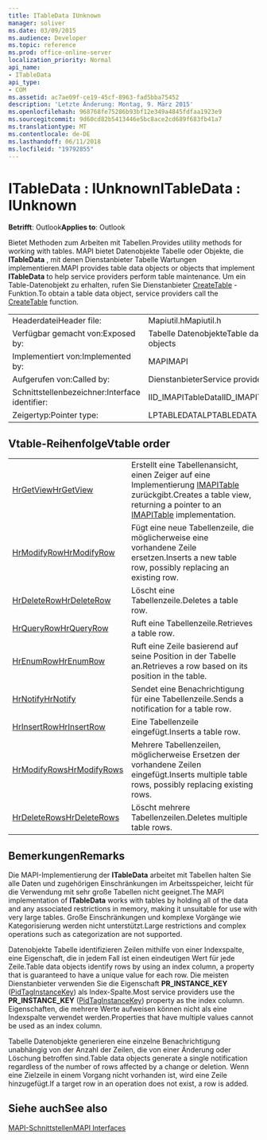 ```yaml
---
title: ITableData IUnknown
manager: soliver
ms.date: 03/09/2015
ms.audience: Developer
ms.topic: reference
ms.prod: office-online-server
localization_priority: Normal
api_name:
- ITableData
api_type:
- COM
ms.assetid: ac7ae09f-ce19-45cf-8963-fad5bba75452
description: 'Letzte Änderung: Montag, 9. März 2015'
ms.openlocfilehash: 968768fe75286b93bf12e349a4845fdfaa1923e9
ms.sourcegitcommit: 9d60cd82b5413446e5bc8ace2cd689f683fb41a7
ms.translationtype: MT
ms.contentlocale: de-DE
ms.lasthandoff: 06/11/2018
ms.locfileid: "19792855"
---
```

# <a name="itabledata--iunknown"></a><span data-ttu-id="66f29-103">ITableData : IUnknown</span><span class="sxs-lookup"><span data-stu-id="66f29-103">ITableData : IUnknown</span></span>

  
  
<span data-ttu-id="66f29-104">**Betrifft**: Outlook</span><span class="sxs-lookup"><span data-stu-id="66f29-104">**Applies to**: Outlook</span></span> 
  
<span data-ttu-id="66f29-105">Bietet Methoden zum Arbeiten mit Tabellen.</span><span class="sxs-lookup"><span data-stu-id="66f29-105">Provides utility methods for working with tables.</span></span> <span data-ttu-id="66f29-106">MAPI bietet Datenobjekte Tabelle oder Objekte, die **ITableData** , mit denen Dienstanbieter Tabelle Wartungen implementieren.</span><span class="sxs-lookup"><span data-stu-id="66f29-106">MAPI provides table data objects or objects that implement **ITableData** to help service providers perform table maintenance.</span></span> <span data-ttu-id="66f29-107">Um ein Table-Datenobjekt zu erhalten, rufen Sie Dienstanbieter [CreateTable](createtable.md) -Funktion.</span><span class="sxs-lookup"><span data-stu-id="66f29-107">To obtain a table data object, service providers call the [CreateTable](createtable.md) function.</span></span> 
  
|||
|:-----|:-----|
|<span data-ttu-id="66f29-108">Headerdatei</span><span class="sxs-lookup"><span data-stu-id="66f29-108">Header file:</span></span>  <br/> |<span data-ttu-id="66f29-109">Mapiutil.h</span><span class="sxs-lookup"><span data-stu-id="66f29-109">Mapiutil.h</span></span>  <br/> |
|<span data-ttu-id="66f29-110">Verfügbar gemacht von:</span><span class="sxs-lookup"><span data-stu-id="66f29-110">Exposed by:</span></span>  <br/> |<span data-ttu-id="66f29-111">Tabelle Datenobjekte</span><span class="sxs-lookup"><span data-stu-id="66f29-111">Table data objects</span></span>  <br/> |
|<span data-ttu-id="66f29-112">Implementiert von:</span><span class="sxs-lookup"><span data-stu-id="66f29-112">Implemented by:</span></span>  <br/> |<span data-ttu-id="66f29-113">MAPI</span><span class="sxs-lookup"><span data-stu-id="66f29-113">MAPI</span></span>  <br/> |
|<span data-ttu-id="66f29-114">Aufgerufen von:</span><span class="sxs-lookup"><span data-stu-id="66f29-114">Called by:</span></span>  <br/> |<span data-ttu-id="66f29-115">Dienstanbieter</span><span class="sxs-lookup"><span data-stu-id="66f29-115">Service providers</span></span>  <br/> |
|<span data-ttu-id="66f29-116">Schnittstellenbezeichner:</span><span class="sxs-lookup"><span data-stu-id="66f29-116">Interface identifier:</span></span>  <br/> |<span data-ttu-id="66f29-117">IID_IMAPITableData</span><span class="sxs-lookup"><span data-stu-id="66f29-117">IID_IMAPITableData</span></span>  <br/> |
|<span data-ttu-id="66f29-118">Zeigertyp:</span><span class="sxs-lookup"><span data-stu-id="66f29-118">Pointer type:</span></span>  <br/> |<span data-ttu-id="66f29-119">LPTABLEDATA</span><span class="sxs-lookup"><span data-stu-id="66f29-119">LPTABLEDATA</span></span>  <br/> |
   
## <a name="vtable-order"></a><span data-ttu-id="66f29-120">Vtable-Reihenfolge</span><span class="sxs-lookup"><span data-stu-id="66f29-120">Vtable order</span></span>

|||
|:-----|:-----|
|[<span data-ttu-id="66f29-121">HrGetView</span><span class="sxs-lookup"><span data-stu-id="66f29-121">HrGetView</span></span>](itabledata-hrgetview.md) <br/> |<span data-ttu-id="66f29-122">Erstellt eine Tabellenansicht, einen Zeiger auf eine Implementierung [IMAPITable](imapitableiunknown.md) zurückgibt.</span><span class="sxs-lookup"><span data-stu-id="66f29-122">Creates a table view, returning a pointer to an [IMAPITable](imapitableiunknown.md) implementation.</span></span>  <br/> |
|[<span data-ttu-id="66f29-123">HrModifyRow</span><span class="sxs-lookup"><span data-stu-id="66f29-123">HrModifyRow</span></span>](itabledata-hrmodifyrow.md) <br/> |<span data-ttu-id="66f29-124">Fügt eine neue Tabellenzeile, die möglicherweise eine vorhandene Zeile ersetzen.</span><span class="sxs-lookup"><span data-stu-id="66f29-124">Inserts a new table row, possibly replacing an existing row.</span></span>  <br/> |
|[<span data-ttu-id="66f29-125">HrDeleteRow</span><span class="sxs-lookup"><span data-stu-id="66f29-125">HrDeleteRow</span></span>](itabledata-hrdeleterow.md) <br/> |<span data-ttu-id="66f29-126">Löscht eine Tabellenzeile.</span><span class="sxs-lookup"><span data-stu-id="66f29-126">Deletes a table row.</span></span>  <br/> |
|[<span data-ttu-id="66f29-127">HrQueryRow</span><span class="sxs-lookup"><span data-stu-id="66f29-127">HrQueryRow</span></span>](itabledata-hrqueryrow.md) <br/> |<span data-ttu-id="66f29-128">Ruft eine Tabellenzeile.</span><span class="sxs-lookup"><span data-stu-id="66f29-128">Retrieves a table row.</span></span>  <br/> |
|[<span data-ttu-id="66f29-129">HrEnumRow</span><span class="sxs-lookup"><span data-stu-id="66f29-129">HrEnumRow</span></span>](itabledata-hrenumrow.md) <br/> |<span data-ttu-id="66f29-130">Ruft eine Zeile basierend auf seine Position in der Tabelle an.</span><span class="sxs-lookup"><span data-stu-id="66f29-130">Retrieves a row based on its position in the table.</span></span>  <br/> |
|[<span data-ttu-id="66f29-131">HrNotify</span><span class="sxs-lookup"><span data-stu-id="66f29-131">HrNotify</span></span>](itabledata-hrnotify.md) <br/> |<span data-ttu-id="66f29-132">Sendet eine Benachrichtigung für eine Tabellenzeile.</span><span class="sxs-lookup"><span data-stu-id="66f29-132">Sends a notification for a table row.</span></span>  <br/> |
|[<span data-ttu-id="66f29-133">HrInsertRow</span><span class="sxs-lookup"><span data-stu-id="66f29-133">HrInsertRow</span></span>](itabledata-hrinsertrow.md) <br/> |<span data-ttu-id="66f29-134">Eine Tabellenzeile eingefügt.</span><span class="sxs-lookup"><span data-stu-id="66f29-134">Inserts a table row.</span></span>  <br/> |
|[<span data-ttu-id="66f29-135">HrModifyRows</span><span class="sxs-lookup"><span data-stu-id="66f29-135">HrModifyRows</span></span>](itabledata-hrmodifyrows.md) <br/> |<span data-ttu-id="66f29-136">Mehrere Tabellenzeilen, möglicherweise Ersetzen der vorhandene Zeilen eingefügt.</span><span class="sxs-lookup"><span data-stu-id="66f29-136">Inserts multiple table rows, possibly replacing existing rows.</span></span>  <br/> |
|[<span data-ttu-id="66f29-137">HrDeleteRows</span><span class="sxs-lookup"><span data-stu-id="66f29-137">HrDeleteRows</span></span>](itabledata-hrdeleterows.md) <br/> |<span data-ttu-id="66f29-138">Löscht mehrere Tabellenzeilen.</span><span class="sxs-lookup"><span data-stu-id="66f29-138">Deletes multiple table rows.</span></span>  <br/> |
   
## <a name="remarks"></a><span data-ttu-id="66f29-139">Bemerkungen</span><span class="sxs-lookup"><span data-stu-id="66f29-139">Remarks</span></span>

<span data-ttu-id="66f29-140">Die MAPI-Implementierung der **ITableData** arbeitet mit Tabellen halten Sie alle Daten und zugehörigen Einschränkungen im Arbeitsspeicher, leicht für die Verwendung mit sehr große Tabellen nicht geeignet.</span><span class="sxs-lookup"><span data-stu-id="66f29-140">The MAPI implementation of **ITableData** works with tables by holding all of the data and any associated restrictions in memory, making it unsuitable for use with very large tables.</span></span> <span data-ttu-id="66f29-141">Große Einschränkungen und komplexe Vorgänge wie Kategorisierung werden nicht unterstützt.</span><span class="sxs-lookup"><span data-stu-id="66f29-141">Large restrictions and complex operations such as categorization are not supported.</span></span> 
  
<span data-ttu-id="66f29-142">Datenobjekte Tabelle identifizieren Zeilen mithilfe von einer Indexspalte, eine Eigenschaft, die in jedem Fall ist einen eindeutigen Wert für jede Zeile.</span><span class="sxs-lookup"><span data-stu-id="66f29-142">Table data objects identify rows by using an index column, a property that is guaranteed to have a unique value for each row.</span></span> <span data-ttu-id="66f29-143">Die meisten Dienstanbieter verwenden Sie die Eigenschaft **PR_INSTANCE_KEY** ([PidTagInstanceKey](pidtaginstancekey-canonical-property.md)) als Index-Spalte.</span><span class="sxs-lookup"><span data-stu-id="66f29-143">Most service providers use the **PR_INSTANCE_KEY** ([PidTagInstanceKey](pidtaginstancekey-canonical-property.md)) property as the index column.</span></span> <span data-ttu-id="66f29-144">Eigenschaften, die mehrere Werte aufweisen können nicht als eine Indexspalte verwendet werden.</span><span class="sxs-lookup"><span data-stu-id="66f29-144">Properties that have multiple values cannot be used as an index column.</span></span>
  
<span data-ttu-id="66f29-145">Tabelle Datenobjekte generieren eine einzelne Benachrichtigung unabhängig von der Anzahl der Zeilen, die von einer Änderung oder Löschung betroffen sind.</span><span class="sxs-lookup"><span data-stu-id="66f29-145">Table data objects generate a single notification regardless of the number of rows affected by a change or deletion.</span></span> <span data-ttu-id="66f29-146">Wenn eine Zielzeile in einem Vorgang nicht vorhanden ist, wird eine Zeile hinzugefügt.</span><span class="sxs-lookup"><span data-stu-id="66f29-146">If a target row in an operation does not exist, a row is added.</span></span>
  
## <a name="see-also"></a><span data-ttu-id="66f29-147">Siehe auch</span><span class="sxs-lookup"><span data-stu-id="66f29-147">See also</span></span>



[<span data-ttu-id="66f29-148">MAPI-Schnittstellen</span><span class="sxs-lookup"><span data-stu-id="66f29-148">MAPI Interfaces</span></span>](mapi-interfaces.md)

